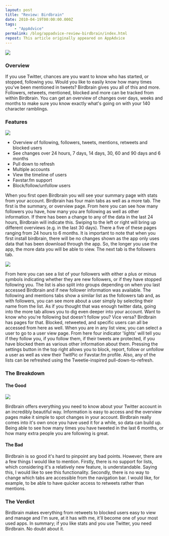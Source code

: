 ```yaml
---
layout: post
title: "Review: Birdbrain"
date: 2010-04-19T00:00:00.000Z
tags:
    - "AppAdvice"
permalink: /blog/appadvice-review-birdbrain/index.html
repost: This article originally appeared on AppAdvice
---
```


![](https://rknightuk.s3.amazonaws.com/site/appadvice/048c6de748.jpg)

### Overview

If you use Twitter, chances are you want to know who has started, or stopped, following you. Would you like to easily know how many times you've been mentioned in tweets? Birdbrain gives you all of this and more. Followers, retweets, mentioned, blocked and more can be tracked from within Birdbrain. You can get an overview of changes over days, weeks and months to make sure you know exactly what's going on with your 140 character ramblings.

### Features

![](https://rknightuk.s3.amazonaws.com/site/appadvice/6efd19cdbb.jpg) 

- Overview of following, followers, tweets, mentions, retweets and blocked users 
- See changes over 24 hours, 7 days, 14 days, 30, 60 and 90 days and 6 months 
- Pull down to refresh 
- Multiple accounts 
- View the timeline of users 
- Favstar.fm support 
- Block/follow/unfollow users

When you first open Birdbrain you will see your summary page with stats from your account. Birdbrain has four main tabs as well as a more tab. The first is the summary, or overview page. From here you can see how many followers you have, how many you are following as well as other information. If there has been a change to any of the data in the last 24 hours, Birdbrain will indicate this. Swiping to the left or right will bring up different overviews (e.g. in the last 30 days). There a five of these pages ranging from 24 hours to 6 months. It is important to note that when you first install birdbrain, there will be no changes shown as the app only uses data that has been download through the app. So, the longer you use the app, the more data you will be able to view. The next tab is the followers tab. 

![](https://rknightuk.s3.amazonaws.com/site/appadvice/ae3950fe73.jpg)

From here you can see a list of your followers with either a plus or minus symbols indicating whether they are new followers, or if they have stopped following you. The list is also split into groups depending on when you last accessed Birdbrain and if new follower information was available. The following and mentions tabs show a similar list as the followers tab and, as with followers, you can see more about a user simply by selecting their name from the list. As if you thought that was enough twitter data, going into the more tab allows you to dig even deeper into your account. Want to know who you're following but doesn't follow you? Vice versa? Birdbrain has pages for that. Blocked, retweeted, and specific users can all be accessed from here as well. When you are in any list view, you can select a user to go to a user view page. From here four indicator 'lights' will tell you if they follow you, if you follow them, if their tweets are protected, if you have blocked them as various other information about them. Pressing the settings button in the top right allows you to block, report, follow or unfollow a user as well as view their TwitPic or Favstar.fm profile. Also, any of the lists can be refreshed using the Tweetie-inspired pull-down-to-refresh.

### The Breakdown

#### The Good

![](https://rknightuk.s3.amazonaws.com/site/appadvice/6837427120.jpg)

Birdbrain offers everything you need to know about your Twitter account in an incredibly beautiful way. Information is easy to access and the overview pages make it simple to spot changes in your account. Birdbrain really comes into it's own once you have used it for a while, so data can build up. Being able to see how many times you have tweeted in the last 6 months, or how many extra people you are following is great.

#### The Bad

Birdbrain is so good it's hard to pinpoint any bad points. However, there are a few things I would like to mention. Firstly, there is no support for lists, which considering it's a relatively new feature, is understandable. Saying this, I would like to see this functionality. Secondly, there is no way to change which tabs are accessible from the navigation bar. I would like, for example, to be able to have quicker access to retweets rather than mentions.

### The Verdict

Birdbrain makes everything from retweets to blocked users easy to view and manage and I'm sure, at it has with me, it'll become one of your most used apps. In summary; if you like stats and you use Twitter, you need Birdbrain. No doubt about it.
